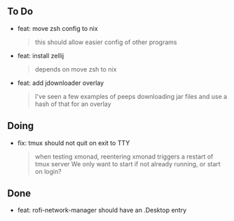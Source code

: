 ## To Do

- feat: move zsh config to nix
  > this should allow easier config of other programs
- feat: install zellij
  > depends on move zsh to nix
- feat: add jdownloader overlay
  > I've seen a few examples of peeps downloading jar files and use a hash of
    that for an overlay

## Doing

- fix: tmux should not quit on exit to TTY
  > when testing xmonad, reentering xmonad triggers a restart of tmux server
    We only want to start if not already running, or start on login?

## Done

- feat: rofi-network-manager should have an .Desktop entry
